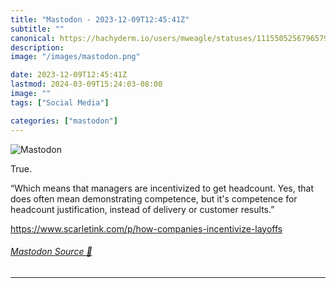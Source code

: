 ```yaml
---
title: "Mastodon - 2023-12-09T12:45:41Z"
subtitle: ""
canonical: https://hachyderm.io/users/mweagle/statuses/111550525679657901
description:
image: "/images/mastodon.png"

date: 2023-12-09T12:45:41Z
lastmod: 2024-03-09T15:24:03-08:00
image: ""
tags: ["Social Media"]

categories: ["mastodon"]
---
```

![Mastodon](/images/mastodon.png)

<p>True.</p><p>“Which means that managers are incentivized to get headcount. Yes, that does often mean demonstrating competence, but it&#39;s competence for headcount justification, instead of delivery or customer results.”</p><p><a href="https://www.scarletink.com/p/how-companies-incentivize-layoffs" target="_blank" rel="nofollow noopener noreferrer" translate="no"><span class="invisible">https://www.</span><span class="ellipsis">scarletink.com/p/how-companies</span><span class="invisible">-incentivize-layoffs</span></a></p>


###### [Mastodon Source 🐘](https://hachyderm.io/@mweagle/111550525679657901)

___
